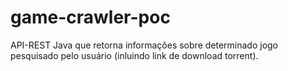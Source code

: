# game-crawler-poc
API-REST Java que retorna informações sobre determinado jogo pesquisado pelo usuário (inluindo link de download torrent).
